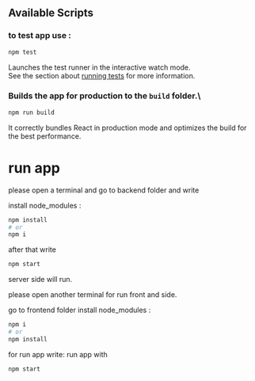 ## Available Scripts

### to test app use :

```bash
npm test
```

Launches the test runner in the interactive watch mode.\
See the section about [running tests](https://facebook.github.io/create-react-app/docs/running-tests) for more information.

### Builds the app for production to the `build` folder.\

```bash
npm run build
```

It correctly bundles React in production mode and optimizes the build for the best performance.

# run app

please open a terminal and go to backend folder and write

install node_modules :

```bash
npm install
# or
npm i
```

after that write

```bash
npm start
```

server side will run.

please open another terminal for run front and side.

go to frontend folder
install node_modules :

```bash
npm i
# or
npm install
```

for run app write:
run app with

```bash
npm start
```
